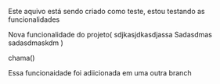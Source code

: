 Este aquivo está sendo criado como teste, estou testando as funcionalidades


Nova funcionalidade do projeto(
    sdjkasjdkasdjassa
    Sadasdmas
    sadasdmaskdm
)


chama()


Essa funcionaidade foi adiicionada em uma outra branch